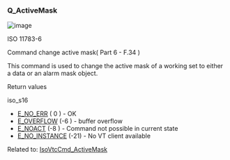 ### Q\_ActiveMask

![image](https://user-images.githubusercontent.com/69573151/212328886-4d5587f1-b2cd-4e8a-9cbe-0aa55ca1abcf.png)

ISO 11783-6

Command change active mask( Part 6 - F.34 )

This command is used to change the active mask of a working set to either a data or an alarm mask object.

Return values

iso\_s16

*   [E\_NO\_ERR](c/IsoCommonDef.md#c.E_NO_ERR) ( 0 ) - OK
*   [E\_OVERFLOW](c/IsoCommonDef.md#c.E_OVERFLOW) (-6 ) - buffer overflow
*   [E\_NOACT](c/IsoCommonDef.md#c.E_NOACT) (-8 ) - Command not possible in current state
*   [E\_NO\_INSTANCE](c/IsoCommonDef.md#c.E_NO_INSTANCE) (-21) - No VT client available

Related to: [IsoVtcCmd\_ActiveMask](c/IsoVtcApi#IsoVtcCmd_ActiveMask)
